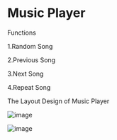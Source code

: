 # Music Player
Functions

1.Random Song 

2.Previous Song

3.Next Song

4.Repeat Song

The Layout Design of Music Player

![image](https://github.com/vemula-chandi-priya/Website/assets/113158270/6d8c4d88-1562-4452-9cc0-fc86f44acd30)

![image](https://github.com/vemula-chandi-priya/Website/assets/113158270/1ccd2e39-dd07-414c-a9c9-dd041c833b98)



